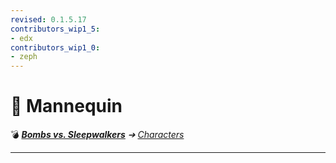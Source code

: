 ```yaml
---
revised: 0.1.5.17
contributors_wip1_5:
- edx
contributors_wip1_0:
- zeph
---
```


# 📄 Mannequin

💣 ***[Bombs vs. Sleepwalkers][home]** ➔ [Characters][characters]*

****

[home]: /README.md
[characters]: /characters/readme.md
